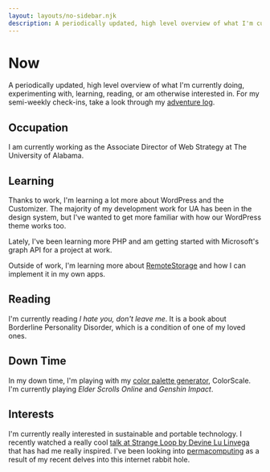 ```yaml
---
layout: layouts/no-sidebar.njk
description: A periodically updated, high level overview of what I'm currently doing, experimenting with, learning, reading, or am otherwise interested in.
---
```


# Now

A periodically updated, high level overview of what I'm currently doing, experimenting with, learning, reading, or am otherwise interested in. For my semi-weekly check-ins, take a look through my [adventure log](/log).

## Occupation

I am currently working as the Associate Director of Web Strategy at The University of Alabama.

## Learning

Thanks to work, I'm learning a lot more about WordPress and the Customizer. The majority of my development work for UA has been in the design system, but I've wanted to get more familiar with how our WordPress theme works too.

Lately, I've been learning more PHP and am getting started with Microsoft's graph API for a project at work.

Outside of work, I'm learning more about [RemoteStorage](https://github.com/remotestorage/remotestorage.js) and how I can implement it in my own apps.

## Reading

I'm currently reading *I hate you, don't leave me*. It is a book about Borderline Personality Disorder, which is a condition of one of my loved ones.

## Down Time

In my down time, I'm playing with my [color palette generator](https://colorscale.app), ColorScale. I'm currently playing *Elder Scrolls Online* and *Genshin Impact*.

## Interests

I'm currently really interested in sustainable and portable technology. I recently watched a really cool [talk at Strange Loop by Devine Lu Linvega](https://www.youtube.com/watch?v=T3u7bGgVspM) that has had me really inspired. I've been looking into [permacomputing](https://wiki.xxiivv.com/site/permacomputing.html) as a result of my recent delves into this internet rabbit hole.
